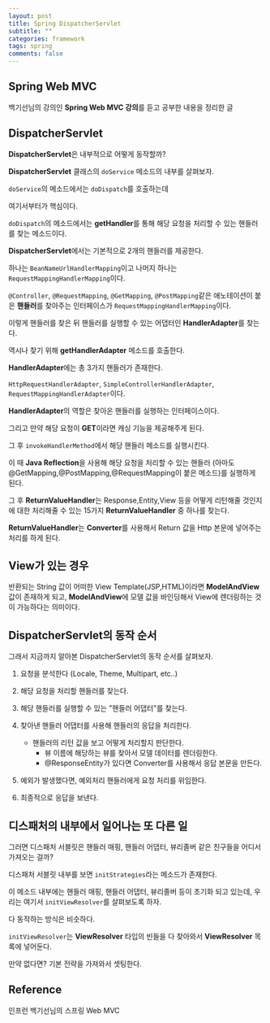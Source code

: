 ```yaml
---
layout: post
title: Spring DispatcherServlet
subtitle: ""
categories: framework
tags: spring
comments: false
---
```


## Spring Web MVC

백기선님의 강의인 **Spring Web MVC 강의**를 듣고 공부한 내용을 정리한 글

## DispatcherServlet

**DispatcherServlet**은 내부적으로 어떻게 동작할까?

**DispatcherServlet** 클래스의 `doService` 메소드의 내부를 살펴보자.

`doService`의 메소드에서는 `doDispatch`를 호출하는데

여기서부터가 핵심이다.

`doDispatch`의 메소드에서는 **getHandler**를 통해 해당 요청을 처리할 수 있는 핸들러를 찾는 메소드이다.

**DispatcherServlet**에서는 기본적으로 2개의 핸들러를 제공한다.

하나는 `BeanNameUrlHandlerMapping`이고 나머지 하나는 `RequestMappingHandlerMapping`이다.

`@Controller`, `@RequestMapping`, `@GetMapping`, `@PostMapping`같은 애노테이션이 붙은 **핸들러**를 찾아주는 인터페이스가 `RequestMappingHandlerMapping`이다.

이렇게 핸들러를 찾은 뒤 핸들러를 실행할 수 있는 어댑터인 **HandlerAdapter**를 찾는다.

역시나 찾기 위해 **getHandlerAdapter** 메소드를 호출한다.

**HandlerAdapter**에는 총 3가지 핸들러가 존재한다.

`HttpRequestHandlerAdapter`, `SimpleControllerHandlerAdapter`, `RequestMappingHandlerAdapter`이다.

**HandlerAdapter**의 역할은 찾아온 핸들러를 실행하는 인터페이스이다.

그리고 만약 해당 요청이 **GET**이라면 캐싱 기능을 제공해주게 된다.

그 후 `invokeHandlerMethod`에서 해당 핸들러 메소드를 실행시킨다.

이 때 **Java Reflection**을 사용해 해당 요청을 처리할 수 있는 핸들러 (아마도 @GetMapping,@PostMapping,@RequestMapping이 붙은 메소드)를 실행하게 된다.

그 후 **ReturnValueHandler**는 Response,Entity,View 등을 어떻게 리턴해줄 것인지에 대한 처리해줄 수 있는 15가지 **ReturnValueHandler** 중 하나를 찾는다.

**ReturnValueHandler**는 **Converter**를 사용해서 Return 값을 Http 본문에 넣어주는 처리를 하게 된다.

## View가 있는 경우

반환되는 String 값이 어떠한 View Template(JSP,HTML)이라면 **ModelAndView** 값이 존재하게 되고, **ModelAndView**에 모델 값을 바인딩해서 View에 렌더링하는 것이 가능하다는 의미이다.

## DispatcherServlet의 동작 순서

그래서 지금까지 알아본 DispatcherServlet의 동작 순서를 살펴보자.

1. 요청을 분석한다 (Locale, Theme, Multipart, etc..)

2. 해당 요청을 처리할 핸들러를 찾는다.

3. 해당 핸들러를 실행할 수 있는 "핸들러 어댑터"를 찾는다.

4. 찾아낸 핸들러 어댑터를 사용해 핸들러의 응답을 처리한다.

   - 핸들러의 리턴 값을 보고 어떻게 처리할지 판단한다.
     - 뷰 이름에 해당하는 뷰를 찾아서 모델 데이터를 렌더링한다.
     - @ResponseEntity가 있다면 Converter를 사용해서 응답 본문을 만든다.

5. 예외가 발생했다면, 예외처리 핸들러에게 요청 처리를 위임한다.

6. 최종적으로 응답을 보낸다.

## 디스패처의 내부에서 일어나는 또 다른 일

그러면 디스패처 서블릿은 핸들러 매핑, 핸들러 어댑터, 뷰리졸버 같은 친구들을 어디서 가져오는 걸까?

디스패처 서블릿 내부를 보면 `initStrategies`라는 메소드가 존재한다.

이 메소드 내부에는 핸들러 매핑, 핸들러 어댑터, 뷰리졸버 등이 초기화 되고 있는데, 우리는 여기서 `initViewResolver`를 살펴보도록 하자.

다 동작하는 방식은 비슷하다.

`initViewResolver`는 **ViewResolver** 타입의 빈들을 다 찾아와서 **ViewResolver** 목록에 넣어둔다.

만약 없다면? 기본 전략을 가져와서 셋팅한다.

## Reference

인프런 백기선님의 스프링 Web MVC
